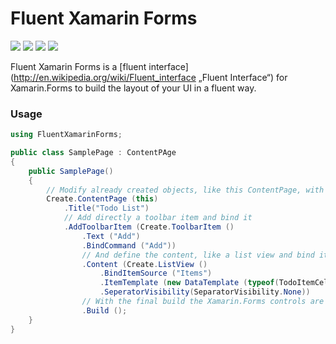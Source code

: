 # Fluent Xamarin Forms
[![](https://img.shields.io/badge/gitter-join%20chat%20→-brightgreen.svg)](https://gitter.im/MarcelMalik/Fluent-Xamarin-Forms "Join chat")
[![](https://img.shields.io/badge/twitter-follow%20%40MarcelMalik-blue.svg)](https://twitter.com/intent/follow?original_referer=https%3A%2F%2Fgithub.com%2FMarcelMalik%2FFluent-Xamarin-Forms&screen_name=MarcelMalik&tw_p=followbutton "Follow me on Twitter")
[![](https://img.shields.io/github/release/MarcelMalik/Fluent-Xamarin-Forms.svg)](https://github.com/MarcelMalik/Fluent-Xamarin-Forms/releases "Latest release")
[![](https://www.myget.org/BuildSource/Badge/fluent-xamarin-forms?identifier=2d689f98-504a-48b8-8cf0-d9d32db980b8)](https://www.myget.org/ "Build Status")


Fluent Xamarin Forms is a [fluent interface](http://en.wikipedia.org/wiki/Fluent_interface „Fluent Interface“) for Xamarin.Forms to build the layout of your UI in a fluent way.

### Usage
```csharp
using FluentXamarinForms;

public class SamplePage : ContentPAge
{
    public SamplePage()
    {
        // Modify already created objects, like this ContentPage, with handover as a parameter
        Create.ContentPage (this)
            .Title("Todo List")
            // Add directly a toolbar item and bind it
            .AddToolbarItem (Create.ToolbarItem ()
                .Text ("Add")
                .BindCommand ("Add"))
                // And define the content, like a list view and bind it to "Items"
                .Content (Create.ListView ()
                    .BindItemSource ("Items")
                    .ItemTemplate (new DataTemplate (typeof(TodoItemCell)))
                    .SeperatorVisibility(SeparatorVisibility.None))
                // With the final build the Xamarin.Forms controls are created
                .Build ();
    }
}
```